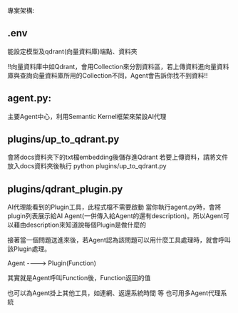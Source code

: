 專案架構:

## .env
能設定模型及qdrant(向量資料庫)端點、資料夾

!!向量資料庫中如Qdrant，會用Collection來分割資料區，若上傳資料進向量資料庫與查詢向量資料庫所用的Collection不同，Agent會告訴你找不到資料!!

## agent.py:
主要Agent中心，利用Semantic Kernel框架來架設AI代理

## plugins/up_to_qdrant.py
會將docs資料夾下的txt檔embedding後儲存進Qdrant
若要上傳資料，請將文件放入docs資料夾後執行 python plugins/up_to_qdrant.py

## plugins/qdrant_plugin.py
AI代理能看到的Plugin工具，此程式檔不需要啟動
當你執行agent.py時，會將plugin列表展示給AI Agent(一併傳入給Agent的還有description)。所以Agent可以藉由description來知道說每個Plugin是做什麼的

接著當一個問題送進來後，若Agent認為該問題可以用什麼工具處理時，就會呼叫該Plugin處理。

Agent ----> Plugin(Function)  

其實就是Agent呼叫Function後，Function返回的值

也可以為Agent掛上其他工具，如連網、返還系統時間 等
也可用多Agent代理系統